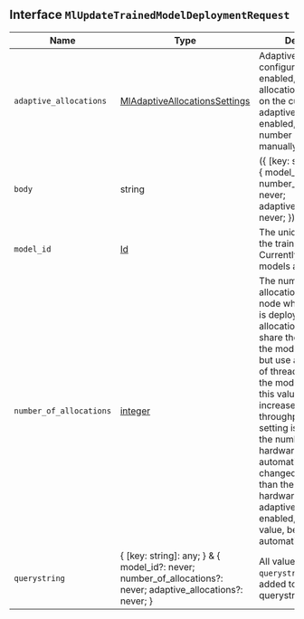 ## Interface `MlUpdateTrainedModelDeploymentRequest`

| Name | Type | Description |
| - | - | - |
| `adaptive_allocations` | [MlAdaptiveAllocationsSettings](./MlAdaptiveAllocationsSettings.md) | Adaptive allocations configuration. When enabled, the number of allocations is set based on the current load. If adaptive_allocations is enabled, do not set the number of allocations manually. |
| `body` | string | ({ [key: string]: any; } & { model_id?: never; number_of_allocations?: never; adaptive_allocations?: never; }) | All values in `body` will be added to the request body. |
| `model_id` | [Id](./Id.md) | The unique identifier of the trained model. Currently, only PyTorch models are supported. |
| `number_of_allocations` | [integer](./integer.md) | The number of model allocations on each node where the model is deployed. All allocations on a node share the same copy of the model in memory but use a separate set of threads to evaluate the model. Increasing this value generally increases the throughput. If this setting is greater than the number of hardware threads it will automatically be changed to a value less than the number of hardware threads. If adaptive_allocations is enabled, do not set this value, because it’s automatically set. |
| `querystring` | { [key: string]: any; } & { model_id?: never; number_of_allocations?: never; adaptive_allocations?: never; } | All values in `querystring` will be added to the request querystring. |
